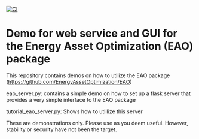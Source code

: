 
[![CI](https://github.com/JTPfi/flask_eao/blob/main/.github/workflows/unittests_doc.yml/badge.svg)](https://github.com/JTPfi/flask_eao/blob/main/.github/workflows/unittests_doc.yml)

# Demo for web service and GUI for the Energy Asset Optimization (EAO) package

This repository contains demos on how to utilize the EAO package 
(https://github.com/EnergyAssetOptimization/EAO)

eao_server.py:
contains a simple demo on how to set up a flask server that
provides a very simple interface to the EAO package

tutorial_eao_server.py:
Shows how to utlilize this server


These are demonstrations only. Please use as you deem useful. However, stability or security 
have not been the target.
